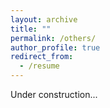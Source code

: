 ```yaml
---
layout: archive
title: ""
permalink: /others/
author_profile: true
redirect_from:
  - /resume
---
```


Under construction...
